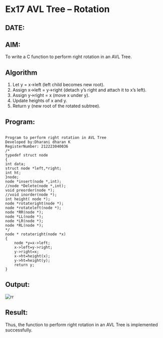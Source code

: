 # Ex17 AVL Tree – Rotation
## DATE:
## AIM:
To write a C function to perform right rotation in an AVL Tree.

## Algorithm
1. Let y = x->left (left child becomes new root).
2. Assign x->left = y->right (detach y’s right and attach it to x’s left).
3. Assign y->right = x (move x under y).
4. Update heights of x and y.
5. Return y (new root of the rotated subtree).   

## Program:
```

Program to perform right rotation in AVL Tree
Developed by:Dharani dharan K
RegisterNumber: 212223040036
/*
typedef struct node
{
int data;
struct node *left,*right;
int ht;
}node;
node *insert(node *,int);
//node *Delete(node *,int);
void preorder(node *);
//void inorder(node *);
int height( node *);
node *rotateright(node *);
node *rotateleft(node *);
node *RR(node *);
node *LL(node *);
node *LR(node *);
node *RL(node *);
*/
node * rotateright(node *x)
{
    node *y=x->left;
    x->left=y->right;
    y->right=x;
    x->ht=height(x);
    y->ht=height(y);
    return y;
}

```

## Output:
![rr](https://github.com/user-attachments/assets/9a5c6302-be1b-4246-b0d7-07e3beba02b6)


## Result:
Thus, the function to perform right rotation in an AVL Tree is implemented successfully.

